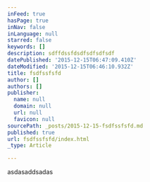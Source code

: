 ```yaml
---
inFeed: true
hasPage: true
inNav: false
inLanguage: null
starred: false
keywords: []
description: sdffdssfdsdfsdfsdfsdf
datePublished: '2015-12-15T06:47:09.410Z'
dateModified: '2015-12-15T06:46:10.932Z'
title: fsdfssfsfd
author: []
authors: []
publisher:
  name: null
  domain: null
  url: null
  favicon: null
sourcePath: _posts/2015-12-15-fsdfssfsfd.md
published: true
url: fsdfssfsfd/index.html
_type: Article

---
```

asdasaddsadas
